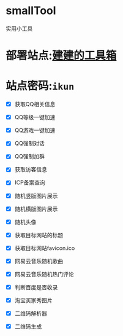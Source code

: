 # smallTool
实用小工具

# 部署站点:[建建的工具箱](http://411.free.svipss.top/smallTool/)
# 站点密码:``ikun``


- [x] 获取QQ相关信息
- [x] QQ等级一键加速
- [x] QQ游戏一键加速
- [x] QQ强制对话
- [x] QQ强制加群

- [x] 获取访客信息

- [x] ICP备案查询

- [x] 随机竖版图片展示
- [x] 随机横版图片展示
- [x] 随机头像

- [x] 获取目标网站的标题
- [x] 获取目标网站favicon.ico

- [x] 网易云音乐随机歌曲
- [x] 网易云音乐随机热门评论

- [x] 判断百度是否收录

- [x] 淘宝买家秀图片

- [x] 二维码解析器
- [x] 二维码生成
